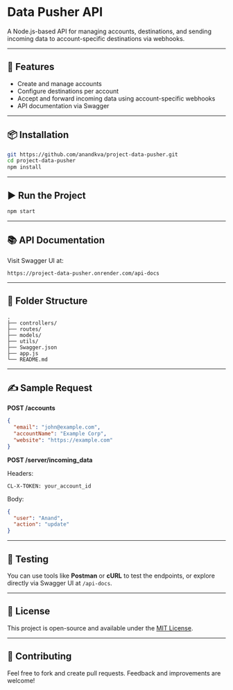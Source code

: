# Data Pusher API

A Node.js-based API for managing accounts, destinations, and sending incoming data to account-specific destinations via webhooks.

---

## 🚀 Features

- Create and manage accounts
- Configure destinations per account
- Accept and forward incoming data using account-specific webhooks
- API documentation via Swagger

---

## 📦 Installation

```bash
git https://github.com/anandkva/project-data-pusher.git
cd project-data-pusher
npm install
```

---

## ▶️ Run the Project

```bash
npm start
```

---

## 📚 API Documentation

Visit Swagger UI at:

```
https://project-data-pusher.onrender.com/api-docs
```

---

## 📂 Folder Structure

```
.
├── controllers/
├── routes/
├── models/
├── utils/
├── Swagger.json
├── app.js
└── README.md
```

---

## ✍️ Sample Request

**POST /accounts**

```json
{
  "email": "john@example.com",
  "accountName": "Example Corp",
  "website": "https://example.com"
}
```

**POST /server/incoming_data**

Headers:

```
CL-X-TOKEN: your_account_id
```

Body:

```json
{
  "user": "Anand",
  "action": "update"
}
```

---

## 🧪 Testing

You can use tools like **Postman** or **cURL** to test the endpoints, or explore directly via Swagger UI at `/api-docs`.

---

## 📄 License

This project is open-source and available under the [MIT License](https://opensource.org/licenses/MIT).

---

## 🤝 Contributing

Feel free to fork and create pull requests. Feedback and improvements are welcome!
